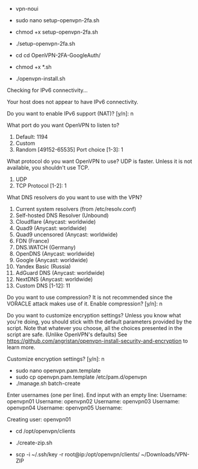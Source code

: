 - vpn-noui
- sudo nano setup-openvpn-2fa.sh
- chmod +x setup-openvpn-2fa.sh
- ./setup-openvpn-2fa.sh

- cd cd OpenVPN-2FA-GoogleAuth/
- chmod +x *.sh
- ./openvpn-install.sh


Checking for IPv6 connectivity...

Your host does not appear to have IPv6 connectivity.

Do you want to enable IPv6 support (NAT)? [y/n]: n

What port do you want OpenVPN to listen to?
   1) Default: 1194
   2) Custom
   3) Random [49152-65535]
Port choice [1-3]: 1

What protocol do you want OpenVPN to use?
UDP is faster. Unless it is not available, you shouldn't use TCP.
   1) UDP
   2) TCP
Protocol [1-2]: 1

What DNS resolvers do you want to use with the VPN?
   1) Current system resolvers (from /etc/resolv.conf)
   2) Self-hosted DNS Resolver (Unbound)
   3) Cloudflare (Anycast: worldwide)
   4) Quad9 (Anycast: worldwide)
   5) Quad9 uncensored (Anycast: worldwide)
   6) FDN (France)
   7) DNS.WATCH (Germany)
   8) OpenDNS (Anycast: worldwide)
   9) Google (Anycast: worldwide)
   10) Yandex Basic (Russia)
   11) AdGuard DNS (Anycast: worldwide)
   12) NextDNS (Anycast: worldwide)
   13) Custom
DNS [1-12]: 11

Do you want to use compression? It is not recommended since the VORACLE attack makes use of it.
Enable compression? [y/n]: n

Do you want to customize encryption settings?
Unless you know what you're doing, you should stick with the default parameters provided by the script.
Note that whatever you choose, all the choices presented in the script are safe. (Unlike OpenVPN's defaults)
See https://github.com/angristan/openvpn-install-security-and-encryption to learn more.

Customize encryption settings? [y/n]: n


- sudo nano openvpn.pam.template
- sudo cp openvpn.pam.template /etc/pam.d/openvpn
- ./manage.sh batch-create

Enter usernames (one per line). End input with an empty line:
Username: openvpn01
Username: openvpn02
Username: openvpn03
Username: openvpn04
Username: openvpn05
Username: 

Creating user: openvpn01

- cd /opt/openvpn/clients
- ./create-zip.sh

- scp -i ~/.ssh/key -r root@ip:/opt/openvpn/clients/ ~/Downloads/VPN-ZIP
